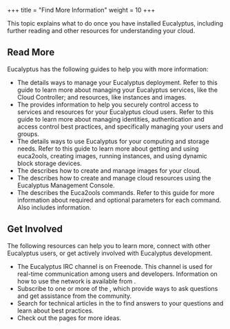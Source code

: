 +++
title = "Find More Information"
weight = 10
+++

This topic explains what to do once you have installed Eucalyptus, including further reading and other resources for understanding your cloud.
## Read More
Eucalyptus has the following guides to help you with more information: 



* The details ways to manage your Eucalyptus deployment. Refer to this guide to learn more about managing your Eucalyptus services, like the Cloud Controller; and resources, like instances and images. 
* The provides information to help you securely control access to services and resources for your Eucalyptus cloud users. Refer to this guide to learn more about managing identities, authentication and access control best practices, and specifically managing your users and groups. 
* The details ways to use Eucalyptus for your computing and storage needs. Refer to this guide to learn more about getting and using euca2ools, creating images, running instances, and using dynamic block storage devices. 
* The describes how to create and manage images for your cloud. 
* The describes how to create and manage cloud resources using the Eucalyptus Management Console. 
* The describes the Euca2ools commands. Refer to this guide for more information about required and optional parameters for each command. Also includes information. 

## Get Involved
The following resources can help you to learn more, connect with other Eucalyptus users, or get actively involved with Eucalyptus development. 

* The Eucalyptus IRC channel is on Freenode. This channel is used for real-time communication among users and developers. Information on how to use the network is available from . 
* Subscribe to one or more of the , which provide ways to ask questions and get assistance from the community. 
* Search for technical articles in the to find answers to your questions and learn about best practices. 
* Check out the pages for more ideas. 


